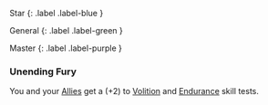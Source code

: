 
Star
{: .label .label-blue }

General
{: .label .label-green }

Master
{: .label .label-purple }
### Unending Fury

You and your [Allies](Core/Terminology#Ally) get a (+2) to [Volition](Core/Spirit#Volition) and [Endurance](Core/Strength#Endurance) skill tests.
